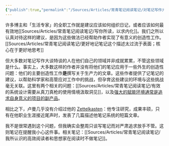 ```yaml
---
{"publish":true,"permalink":"/Sources/Articles/常青笔记阅读笔记/对笔记写作大谈特谈的人很少有严肃的使用场景.md","title":"对笔记写作大谈特谈的人很少有严肃的使用场景","created":"2022-08-11","modified":"2023-03-14","tags":["review"],"cssclasses":""}
---
```




许多博主和「生活专家」的全职工作就是建议应该如何组织日记，或者应该如何最有效地[[Sources/Articles/常青笔记阅读笔记/写你所读，以求内化]]。我们之所以认真对待这样的建议，是因为这些做法已经帮助作者实现了有意义的创造性工作。[[Sources/Articles/常青笔记阅读笔记/更好地记笔记这个描述太过流于表面；核心在于更好地思考]]

但大多数对笔记写作大谈特谈的人在他们自己的领域并非成就累累，不管这些领域是什么。事实上，大多数这样的作者并没有将他们的笔记应用于一些外生的创造性问题：他们的主要创造性工作**是**撰写关于生产力的文章。这些作者提供了记笔记的建议，以帮助科学家和高管应对工作中的挑战，但孕育这些建议的环境与这些挑战毫无关联。这里有两个相关的问题：[[Sources/Articles/常青笔记阅读笔记/有效的系统设计需要从真刀真枪的使用情境汲取洞见]]，以及[强大的赋能环境通常是追求自身意义的项目的副产品](https://notes.andymatuschak.org/z4N6d29XL2PZXCa64HPcxA64RGWDb6Cagc1gs)。

相比之下，卢曼几乎没有介绍过他的 [Zettelkasten](https://notes.andymatuschak.org/z2QvtE9w5zs49x7WUeG8Ut1vywHDLiG2Wkm9p)：他专注研究，成果丰硕，只有在他职业生涯接近尾声时，发表了几篇描述他笔记系统的短篇文章。

我不是很常遇到这个问题，但我确实会整周只谈写笔记而对严肃追求放手不管。这则笔记在提醒我小心这件事。相关笔记：[[Sources/Articles/常青笔记阅读笔记/我所认识的高效阅读者和思想家在阅读时不做笔记]]。